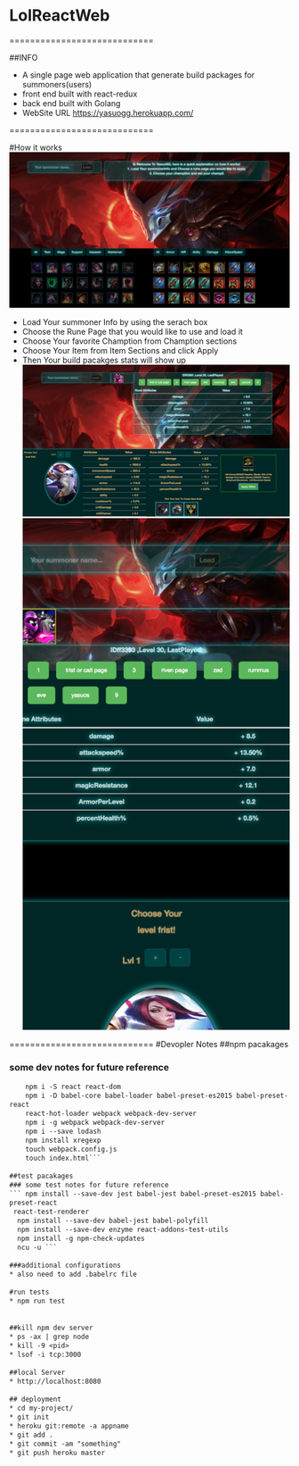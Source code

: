 # LolReactWeb
============================

##INFO
* A single page web application that generate build packages for summoners(users)
* front end built with react-redux
* back end built with Golang
* WebSite URL  https://yasuogg.herokuapp.com/

============================

#How it works
![Screenshot](demo.png)
* Load Your summoner Info by using the serach box
* Choose the Rune Page that you would like to use and load it
* Choose Your favorite Chamption from Chamption sections
* Choose Your Item from Item Sections and click Apply
* Then Your build pacakges stats will show up
![Screenshot](demo2.png)
![Screenshot](demo3.png)


============================
#Devopler Notes
##npm pacakages
### some dev notes for future reference
```npm init -y
	npm i -S react react-dom
	npm i -D babel-core babel-loader babel-preset-es2015 babel-preset-react
	react-hot-loader webpack webpack-dev-server
	npm i -g webpack webpack-dev-server
	npm i --save lodash
	npm install xregexp
	touch webpack.config.js
	touch index.html```

##test pacakages  
### some test notes for future reference  
``` npm install --save-dev jest babel-jest babel-preset-es2015 babel-preset-react 
 react-test-renderer
  npm install --save-dev babel-jest babel-polyfill
  npm install --save-dev enzyme react-addons-test-utils
  npm install -g npm-check-updates
  ncu -u ```

###additional configurations  
* also need to add .babelrc file

#run tests  
* npm run test


##kill npm dev server  
* ps -ax | grep node
* kill -9 <pid>
* lsof -i tcp:3000 

##local Server  
* http://localhost:8080

## deployment  
* cd my-project/
* git init
* heroku git:remote -a appname
* git add .
* git commit -am "something"
* git push heroku master


